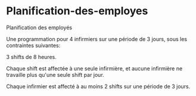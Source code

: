 # Planification-des-employes
Planification des employés

Une programmation pour 4 infirmiers sur une période de 3 jours, sous les contraintes suivantes:

3 shifts de 8 heures.

Chaque shift est affectée à une seule infirmière, et aucune infirmière ne travaille plus qu'une seule shift par jour.

Chaque infirmier est affecté à au moins 2 shifts sur une période de 3 jours.
